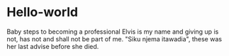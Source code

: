 # Hello-world
Baby steps to becoming a professional
Elvis is my name and giving up is not, has not and shall not be part of me.
"Siku njema itawadia", these was her last advise before she died.

